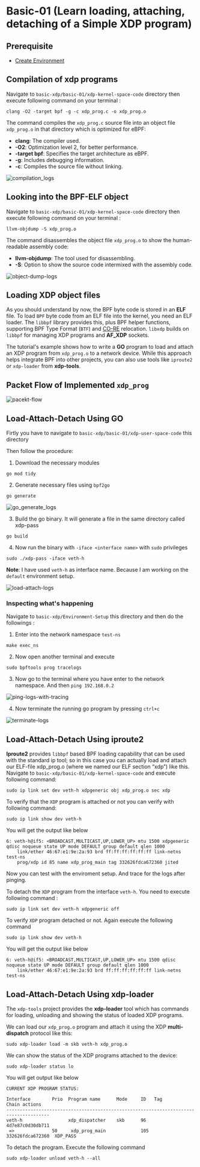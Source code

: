 # Basic-01 (Learn loading, attaching, detaching of a Simple XDP program)

## Prerequisite
 - [Create Environment](https://github.com/REZ-OAN/xdp-tutorials/blob/main/basic-xdp/Environment-Setup/README.md)

## Compilation of xdp programs
Navigate to `basic-xdp/basic-01/xdp-kernel-space-code` directory then execute following command on your terminal :
```
clang -O2 -target bpf -g -c xdp_prog.c -o xdp_prog.o
```
The command compiles the `xdp_prog.c` source file into an object file `xdp_prog.o` in that directory which is optimized for eBPF:

- **clang**: The compiler used.
- **-O2**: Optimization level 2, for better performance.
- **-target bpf**: Specifies the target architecture as eBPF.
- **-g**: Includes debugging information.
- **-c**: Compiles the source file without linking.

![compilation_logs](https://github.com/REZ-OAN/xdp-tutorials/blob/main/basic-xdp/basic-01/images/compilation.png)

## Looking into the BPF-ELF object
Navigate to `basic-xdp/basic-01/xdp-kernel-space-code` directory then execute following command on your terminal :
```
llvm-objdump -S xdp_prog.o
```
The command disassembles the object file `xdp_prog.o` to show the human-readable assembly code:

- **llvm-objdump**: The tool used for disassembling.
- **-S**: Option to show the source code intermixed with the assembly code.

![object-dump-logs](https://github.com/REZ-OAN/xdp-tutorials/blob/main/basic-xdp/basic-01/images/object-dump.png)

## Loading XDP object files
As you should understand by now, the BPF byte code is stored in an **ELF** file. To load `BPF` byte code from an ELF file into the kernel, you need an ELF loader. The `libbpf` library provides this, plus BPF helper functions, supporting BPF Type Format (`BTF`) and [CO-RE](https://nakryiko.com/posts/bpf-core-reference-guide/) relocation. `libxdp` builds on `libbpf` for managing XDP programs and **AF_XDP** sockets.

The tutorial's example shows how to write a **GO** program to load and attach an XDP program from `xdp_prog.o` to a network device. While this approach helps integrate BPF into other projects, you can also use tools like `iproute2` or `xdp-loader` from **xdp-tools**.
## Packet Flow of Implemented `xdp_prog`

![pacekt-flow](https://github.com/REZ-OAN/xdp-tutorials/blob/main/basic-xdp/basic-01/images/packet-flow.png)
## Load-Attach-Detach Using GO
Firtly you have to navigate to `basic-xdp/basic-01/xdp-user-space-code` this directory

Then follow the procedure:
1. Download the necessary modules
```
go mod tidy
```
2. Generate necessary files using `bpf2go`
```
go generate
```
![go_generate_logs](https://github.com/REZ-OAN/xdp-tutorials/blob/main/basic-xdp/basic-01/images/go-generate-logs.png)

3. Build the go binary. It will generate a file in the same directory called xdp-pass
```
go build
```
4. Now run the binary with `-iface <interface name>` with `sudo` privileges
```
sudo ./xdp-pass -iface veth-h
```
**Note**: I have used `veth-h` as interface name. Because I am working on the `default` environment setup.

![load-attach-logs](https://github.com/REZ-OAN/xdp-tutorials/blob/main/basic-xdp/basic-01/images/main-prog-start.png)

### Inspecting what's happening
Navigate to `basic-xdp/Environment-Setup` this directory and then do the followings :
1. Enter into the network namespace `test-ns`
```
make exec_ns
```
2. Now open another terminal and execute 
```
sudo bpftools prog tracelogs
```
3. Now go to the terminal where you have enter to the network namespace. And then `ping 192.168.0.2`

![ping-logs-with-tracing](https://github.com/REZ-OAN/xdp-tutorials/blob/main/basic-xdp/basic-01/images/testwith-tracelogs.png)

4. Now terminate the running go program by pressing `ctrl+c` 

![terminate-logs](https://github.com/REZ-OAN/xdp-tutorials/blob/main/basic-xdp/basic-01/images/termination-of-program.png)

## Load-Attach-Detach Using iproute2 
**Iproute2** provides `libbpf` based BPF loading capability that can be used with the standard ip tool; so in this case you can actually load and attach our ELF-file xdp_prog.o (where we named our ELF section “xdp”) like this. Navigate to `basic-xdp/basic-01/xdp-kernel-space-code` and execute following command:
```
sudo ip link set dev veth-h xdpgeneric obj xdp_prog.o sec xdp
```
To verify that the `XDP` program is attached or not you can verify with following command:
```
sudo ip link show dev veth-h
```
You will get the output like below
```
6: veth-h@if5: <BROADCAST,MULTICAST,UP,LOWER_UP> mtu 1500 xdpgeneric qdisc noqueue state UP mode DEFAULT group default qlen 1000
    link/ether 46:67:e1:9e:2a:93 brd ff:ff:ff:ff:ff:ff link-netns test-ns
    prog/xdp id 85 name xdp_prog_main tag 332626fdca672360 jited  
```
Now you can test with the enviroment setup. And trace for the logs after pinging.

To detach the `XDP` program from the interface `veth-h`. You need to execute following command :

```
sudo ip link set dev veth-h xdpgeneric off
```
To verify `XDP` program detached or not. Again execute the following command
```
sudo ip link show dev veth-h
```
You will get the output like below
```
6: veth-h@if5: <BROADCAST,MULTICAST,UP,LOWER_UP> mtu 1500 qdisc noqueue state UP mode DEFAULT group default qlen 1000
    link/ether 46:67:e1:9e:2a:93 brd ff:ff:ff:ff:ff:ff link-netns test-ns
```
## Load-Attach-Detach Using xdp-loader
The `xdp-tools` project provides the **xdp-loader** tool which has commands for loading, unloading and showing the status of loaded XDP programs.

We can load our `xdp_prog.o` program and attach it using the XDP **multi-dispatch** protocol like this:
```
sudo xdp-loader load -m skb veth-h xdp_prog.o
```
We can show the status of the XDP programs attached to the device:
```
sudo xdp-loader status lo
```
You will get output like below
```
CURRENT XDP PROGRAM STATUS:

Interface        Prio  Program name      Mode     ID   Tag               Chain actions
--------------------------------------------------------------------------------------
veth-h                 xdp_dispatcher    skb      96   4d7e87c0d30db711 
 =>              50     xdp_prog_main             105  332626fdca672360  XDP_PASS
```
To detach the program. Execute the following command
```
sudo xdp-loader unload veth-h --all
``` 